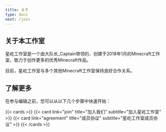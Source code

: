 ```yaml
---
title: 关于
type: docs
next: /join
---
```

<!--more-->

## 关于本工作室
星屹工作室是一个由大队长_Captain带领的、创建于2018年1月的Minecraft工作室，致力于创作更多的优秀Minecraft作品。

目前，星屹工作室与多个其他Minecraft工作室保持良好合作关系。

## 了解更多

在参与编辑之前，您可以从以下几个步骤中快速开始：

{{< cards >}}
  {{< card link="join" title="加入我们" subtitle="加入星屹工作室" >}}
  {{< card link="agreement" title="成员协议" subtitle="星屹工作室成员协议" >}}
{{< /cards >}}